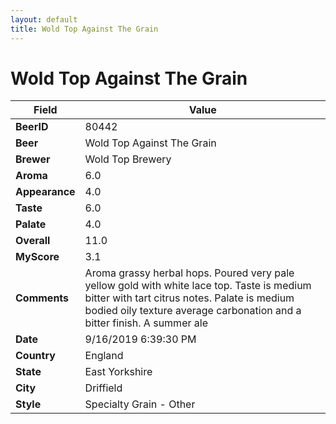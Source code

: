 ```yaml
---
layout: default
title: Wold Top Against The Grain
---
```


# Wold Top Against The Grain

| Field         | Value     |
|---------------|-----------|
| **BeerID** | 80442 |
| **Beer** | Wold Top Against The Grain |
| **Brewer** | Wold Top Brewery |
| **Aroma** | 6.0 |
| **Appearance** | 4.0 |
| **Taste** | 6.0 |
| **Palate** | 4.0 |
| **Overall** | 11.0 |
| **MyScore** | 3.1 |
| **Comments** | Aroma grassy herbal hops. Poured very pale yellow gold with white lace top. Taste is medium bitter with tart citrus notes. Palate is medium bodied oily texture average carbonation and a bitter finish. A summer ale  |
| **Date** | 9/16/2019 6:39:30 PM |
| **Country** | England |
| **State** | East Yorkshire |
| **City** | Driffield |
| **Style** | Specialty Grain - Other |
